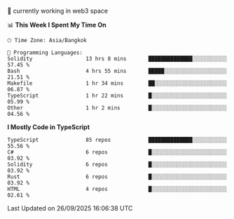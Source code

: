 🔭 currently working in web3 space

<!--START_SECTION:waka-->
📊 **This Week I Spent My Time On** 

```text
🕑︎ Time Zone: Asia/Bangkok

💬 Programming Languages: 
Solidity                 13 hrs 8 mins       ██████████████░░░░░░░░░░░   57.45 % 
Bash                     4 hrs 55 mins       █████░░░░░░░░░░░░░░░░░░░░   21.51 % 
Makefile                 1 hr 34 mins        ██░░░░░░░░░░░░░░░░░░░░░░░   06.87 % 
TypeScript               1 hr 22 mins        █░░░░░░░░░░░░░░░░░░░░░░░░   05.99 % 
Other                    1 hr 2 mins         █░░░░░░░░░░░░░░░░░░░░░░░░   04.56 % 
```

**I Mostly Code in TypeScript** 

```text
TypeScript               85 repos            ██████████████░░░░░░░░░░░   55.56 % 
C#                       6 repos             █░░░░░░░░░░░░░░░░░░░░░░░░   03.92 % 
Solidity                 6 repos             █░░░░░░░░░░░░░░░░░░░░░░░░   03.92 % 
Rust                     6 repos             █░░░░░░░░░░░░░░░░░░░░░░░░   03.92 % 
HTML                     4 repos             █░░░░░░░░░░░░░░░░░░░░░░░░   02.61 % 
```




 Last Updated on 26/09/2025 16:06:38 UTC
<!--END_SECTION:waka-->
